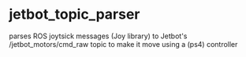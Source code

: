# jetbot_topic_parser
parses ROS joytsick messages (Joy library) to Jetbot's /jetbot_motors/cmd_raw topic to make it move using a (ps4) controller
